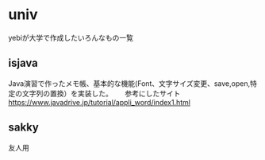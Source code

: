# univ
yebiが大学で作成したいろんなもの一覧

## isjava
Java演習で作ったメモ帳、基本的な機能(Font、文字サイズ変更、save,open,特定の文字列の置換）を実装した。　　
参考にしたサイト　　　
https://www.javadrive.jp/tutorial/appli_word/index1.html


## sakky
友人用

